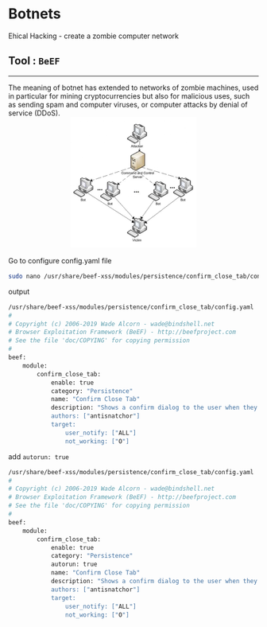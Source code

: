 # Botnets
Ehical Hacking - create a zombie computer network

## Tool : `BeEF`
<hr>
The meaning of botnet has extended to networks of zombie machines, used in particular for mining cryptocurrencies but also for malicious uses, such as sending spam and computer viruses, or computer attacks by denial of service (DDoS).
<center>
<img src="Botnets1.png" width="50%">
</center>

Go to configure config.yaml file
```bash
sudo nano /usr/share/beef-xss/modules/persistence/confirm_close_tab/config.yaml
```
output
```bash
/usr/share/beef-xss/modules/persistence/confirm_close_tab/config.yaml           
#
# Copyright (c) 2006-2019 Wade Alcorn - wade@bindshell.net
# Browser Exploitation Framework (BeEF) - http://beefproject.com
# See the file 'doc/COPYING' for copying permission
#
beef:
    module:
        confirm_close_tab:
            enable: true
            category: "Persistence"
            name: "Confirm Close Tab"
            description: "Shows a confirm dialog to the user when they try to c>
            authors: ["antisnatchor"]
            target:
                user_notify: ["ALL"]
                not_working: ["O"]

```
add `autorun: true`

```bash
/usr/share/beef-xss/modules/persistence/confirm_close_tab/config.yaml           
#
# Copyright (c) 2006-2019 Wade Alcorn - wade@bindshell.net
# Browser Exploitation Framework (BeEF) - http://beefproject.com
# See the file 'doc/COPYING' for copying permission
#
beef:
    module:
        confirm_close_tab:
            enable: true
            category: "Persistence"
            autorun: true
            name: "Confirm Close Tab"
            description: "Shows a confirm dialog to the user when they try to c>
            authors: ["antisnatchor"]
            target:
                user_notify: ["ALL"]
                not_working: ["O"]

```
